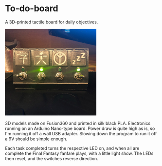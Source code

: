 # To-do-board
A 3D-printed tactile board for daily objectives.

<img src="Board.jpg" alt="Forgot to study japanese" width="300"/>

3D models made on Fusion360 and printed in silk black PLA.
Electronics running on an Arduino Nano-type board. 
Power draw is quite high as is, so I'm running it off a wall USB adapter. 
Slowing down the program to run it off a 9V should be simple enough.

Each task completed turns the respective LED on, and when all are complete the Final Fantasy fanfare plays, with a little light show. 
The LEDs then reset, and the switches reverse direction.
